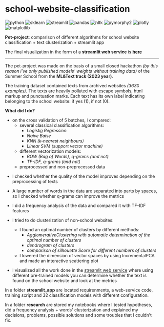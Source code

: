# school-website-classification

![python](https://img.shields.io/badge/python-6a6a6a?style=flat&logo=python&logoColor=white&link=https%3A%2F%2Fwww.python.org%2F)
![sklearn](https://img.shields.io/badge/sklearn-597b9a?style=flat&logo=sklearn&logoColor=white&link=https%3A%2F%2Fscikit-learn.org%2Fstable%2F)
![streamlit](https://img.shields.io/badge/sreamlit-e60d1a?style=flat&logo=streamlit&logoColor=white&link=https%3A%2F%2Fstreamlit.io%2F)
![pandas](https://img.shields.io/badge/pandas-7140ff?style=flat&logo=pandas&logoColor=white&link=https%3A%2F%2Fpandas.pydata.org%2Fdocs%2F%23)
![nltk](https://img.shields.io/badge/nltk-%23042e3c?style=flat&logo=nltk&logoColor=white&link=https%3A%2F%2Fwww.nltk.org%2F)
![pymorphy2](https://img.shields.io/badge/pymorphy2-5287ac?style=flat&logo=pymorphy2&logoColor=white&link=https%3A%2F%2Fpymorphy2.readthedocs.io%2Fen%2Fstable%2F)
![plotly](https://img.shields.io/badge/plotly-%231a1a1a?style=flat&logo=plotly&logoColor=white&link=https%3A%2F%2Fplotly.com%2Fpython%2F)
![matplotlib](https://img.shields.io/badge/matplotlib-3d85c6?style=flat&logo=matplotlib&logoColor=white&link=https%3A%2F%2Fmatplotlib.org%2F)

**Pet-project**: comparison of different algorithms for school website classification + text clusterization + streamlit app

The final visualization in the form of a **streamlit web service** is [**here**](https://school-website-classification.streamlit.app/)
___

The pet-project was made on the basis of a small closed hackathon *(by this reason I've only published models' weights without training data)* of the Summer School from the **ML&Text track (2023 year)**.

The training dataset contained texts from archived websites *(3630 examples)*. The texts are heavily polluted with escape symbols, html markup and punctuation marks. Each text has its own label indicating belonging to the school website: if yes (1), if not (0).

**What did I do?**
- on the cross validation of 5 batches, I compared:
    - several classical classification algorithms: 
        - *Logistig Regression*
        - *Naive Baise*
        - *KNN (k-nearest neighbours)*
        - *Linear SVM (support vector machine)*
    - different vectorization models:
        - *BOW (Bag of Words), q-grams (and not)*
        - *TF-IDF, q-grams (and not)*
    - preprocessed and non-preprocessed data
<p> </p>

- I checked whether the quality of the model improves depending on the preprocessing of texts

- A large number of words in the data are separated into parts by spaces, so I checked whether q-grams can improve the metrics

- I did a frequency analysis of the data and compared it with TF-IDF features

- I tried to do clusterization of non-school websites:
    - I found an optimal number of clusters by different methods:
        - *AgglomerativeClustering with automatic determination of the optimal number of clusters*
        - *dendrogram of clusters*
        - *comparison of silhouette Score for different numbers of clusters*
    - I lowered the dimension of vector spaces by using IncrementalPCA and made an interactive scattering plot
<p> </p>

- I visualized all the work done in the [streamlit web service](https://school-website-classification.streamlit.app/) where using different pre-trained models you can determine whether the text is found on the school website and look at the metrics

In a folder **streamlit_app** are located requirenments, a web-service code, training script and 32 classification models with different configuration.

In a folder **research** are stored my notebooks where I tested hypotheses, did a frequency analysis + words' clusterization and explained my decisions, problems, possible solutions and some troubles that I couldn't fix.
